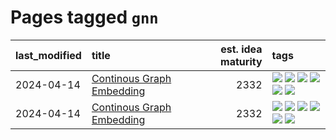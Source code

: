 # Pages tagged `gnn`

|last_modified|title|est. idea maturity|tags
|:---|:---|---:|:---|
|2024-04-14|[Continous Graph Embedding](../semantic_space_geometry.md)|2332|[![](https://img.shields.io/badge/tag-differential_geometry-87ec15)](../tags/differential_geometry.md) [![](https://img.shields.io/badge/tag-experimental-77485f)](../tags/experimental.md) [![](https://img.shields.io/badge/tag-gnn-3ed1c7)](../tags/gnn.md) [![](https://img.shields.io/badge/tag-ricci_tensor-57146)](../tags/ricci_tensor.md) [![](https://img.shields.io/badge/tag-riemannian_geometry-4b28a8)](../tags/riemannian_geometry.md) [![](https://img.shields.io/badge/tag-topology-795a7e)](../tags/topology.md)|
|2024-04-14|[Continous Graph Embedding](../continuous_graph_embedding.md)|2332|[![](https://img.shields.io/badge/tag-differential_geometry-87ec15)](../tags/differential_geometry.md) [![](https://img.shields.io/badge/tag-experimental-77485f)](../tags/experimental.md) [![](https://img.shields.io/badge/tag-gnn-3ed1c7)](../tags/gnn.md) [![](https://img.shields.io/badge/tag-ricci_tensor-57146)](../tags/ricci_tensor.md) [![](https://img.shields.io/badge/tag-riemannian_geometry-4b28a8)](../tags/riemannian_geometry.md) [![](https://img.shields.io/badge/tag-topology-795a7e)](../tags/topology.md)|